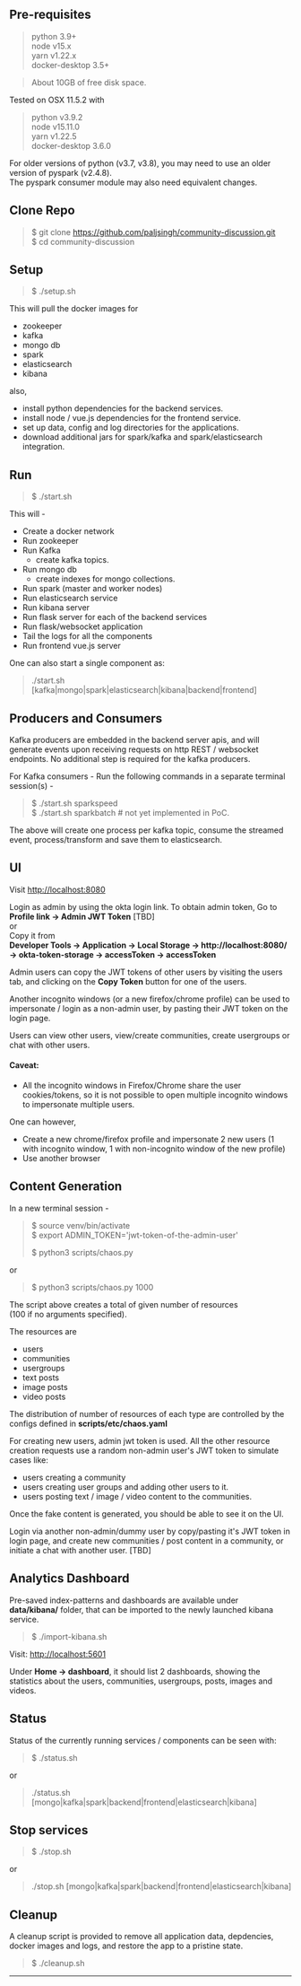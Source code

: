 ## Pre-requisites

> python 3.9+  
> node v15.x  
> yarn v1.22.x  
> docker-desktop 3.5+  

> About 10GB of free disk space.

Tested on OSX 11.5.2 with  
> python v3.9.2  
> node v15.11.0  
> yarn v1.22.5  
> docker-desktop 3.6.0  


For older versions of python (v3.7, v3.8), you may need to use an older version of pyspark (v2.4.8).  
The pyspark consumer module may also need equivalent changes.


## Clone Repo

> $ git clone https://github.com/paljsingh/community-discussion.git  
> $ cd community-discussion  


## Setup

> $ ./setup.sh  

This will pull the docker images for  
- zookeeper  
- kafka  
- mongo db  
- spark  
- elasticsearch  
- kibana  

also,  
- install python dependencies for the backend services.  
- install node / vue.js dependencies for the frontend service.  
- set up data, config and log directories for the applications.  
- download additional jars for spark/kafka and spark/elasticsearch integration.  


## Run

> $ ./start.sh

This will -  

- Create a docker network  
- Run zookeeper  
- Run Kafka
  - create kafka topics.
- Run mongo db
  - create indexes for mongo collections. 
- Run spark (master and worker nodes)  
- Run elasticsearch service  
- Run kibana server  
- Run flask server for each of the backend services  
- Run flask/websocket application  
- Tail the logs for all the components  
- Run frontend vue.js server  

One can also start a single component as:

> ./start.sh [kafka|mongo|spark|elasticsearch|kibana|backend|frontend]


## Producers and Consumers

Kafka producers are embedded in the backend server apis, and will generate events upon receiving requests on http REST / websocket
endpoints. No additional step is required for the kafka producers.

For Kafka consumers - Run the following commands in a separate terminal session(s) - 

> $ ./start.sh sparkspeed  
> $ ./start.sh sparkbatch    # not yet implemented in PoC. 

The above will create one process per kafka topic, consume the streamed event, process/transform and save them to elasticsearch.


## UI

Visit <http://localhost:8080>

Login as admin by using the okta login link.
To obtain admin token, Go to  
**Profile link -> Admin JWT Token**  [TBD]  
or  
Copy it from  
**Developer Tools -> Application -> Local Storage -> http://localhost:8080/ -> okta-token-storage -> accessToken -> accessToken**

Admin users can copy the JWT tokens of other users by visiting the users tab, and clicking on the **Copy Token** button for one of the users.

Another incognito windows (or a new firefox/chrome profile) can be used to impersonate / login as a non-admin user, by pasting their JWT token on the login page.

Users can view other users, view/create communities, create usergroups or chat with other users.


#### Caveat:
- All the incognito windows in Firefox/Chrome share the user cookies/tokens, so it is not possible to open multiple incognito windows to impersonate multiple users.  

One can however,   

- Create a new chrome/firefox profile and impersonate 2 new users (1 with incognito window, 1 with non-incognito window of the new profile)
- Use another browser


## Content Generation

In a new terminal session - 
> $ source venv/bin/activate  
> $ export ADMIN_TOKEN='jwt-token-of-the-admin-user'  
>
> $ python3 scripts/chaos.py  

or
 > $ python3 scripts/chaos.py 1000

The script above creates a total of given number of resources  
(100 if no arguments specified).  

The resources are

- users
- communities
- usergroups
- text posts
- image posts
- video posts

The distribution of number of resources of each type are controlled by the configs defined in **scripts/etc/chaos.yaml**

For creating new users, admin jwt token is used.
All the other resource creation requests use a random non-admin user's JWT token to simulate cases like:

- users creating a community
- users creating user groups and adding other users to it.
- users posting text / image / video content to the communities.


Once the fake content is generated, you should be able to see it on the UI.

Login via another non-admin/dummy user by copy/pasting it's JWT token in login page, and create new communities / post content in a community, or initiate a chat with another user. [TBD]


## Analytics Dashboard

Pre-saved index-patterns and dashboards are available under  
**data/kibana/** folder, that can be imported to the newly launched
kibana service.

> $ ./import-kibana.sh

Visit:  <http://localhost:5601> 

Under 
**Home -> dashboard**, it should list 2 dashboards, showing the statistics about the users, communities, usergroups,
posts, images and videos.


## Status

Status of the currently running services / components can be seen with:

> $ ./status.sh  

or

> ./status.sh [mongo|kafka|spark|backend|frontend|elasticsearch|kibana]


## Stop services

> $ ./stop.sh 

or

> ./stop.sh [mongo|kafka|spark|backend|frontend|elasticsearch|kibana]


## Cleanup

A cleanup script is provided to remove all application data, depdencies, docker images and logs, and restore the app to a pristine state.

> $ ./cleanup.sh

---
